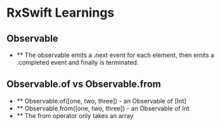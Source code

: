 # RxSwift Learnings

## Observable
- ** The observable emits a .next event for each element, then emits a .completed event and finally is terminated.

## Observable.of vs Observable.from
- ** Observable.of([one, two, three])     - an Observable of [Int]
- ** Observable.from([one, two, three])   - an Observable of Int
- ** The from operator only takes an array


